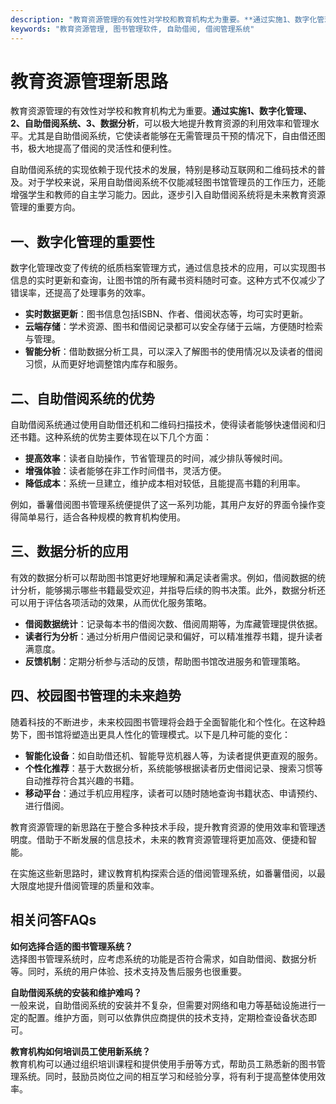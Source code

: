 ```yaml
---
description: "教育资源管理的有效性对学校和教育机构尤为重要。**通过实施1、数字化管理、2、自助借阅系统、3、数据分析**，可以极大地提升教育资源的利用效率和管理水平。尤其是自助借阅系统，它使读者能够在无需管理员干预的情况下，自由借还图书，极大地提高了借阅的灵活性和便利性。"
keywords: "教育资源管理, 图书管理软件, 自助借阅, 借阅管理系统"
---
```

# 教育资源管理新思路

教育资源管理的有效性对学校和教育机构尤为重要。**通过实施1、数字化管理、2、自助借阅系统、3、数据分析**，可以极大地提升教育资源的利用效率和管理水平。尤其是自助借阅系统，它使读者能够在无需管理员干预的情况下，自由借还图书，极大地提高了借阅的灵活性和便利性。

自助借阅系统的实现依赖于现代技术的发展，特别是移动互联网和二维码技术的普及。对于学校来说，采用自助借阅系统不仅能减轻图书馆管理员的工作压力，还能增强学生和教师的自主学习能力。因此，逐步引入自助借阅系统将是未来教育资源管理的重要方向。

## **一、数字化管理的重要性**

数字化管理改变了传统的纸质档案管理方式，通过信息技术的应用，可以实现图书信息的实时更新和查询，让图书馆的所有藏书资料随时可查。这种方式不仅减少了错误率，还提高了处理事务的效率。

- **实时数据更新**：图书信息包括ISBN、作者、借阅状态等，均可实时更新。
- **云端存储**：学术资源、图书和借阅记录都可以安全存储于云端，方便随时检索与管理。
- **智能分析**：借助数据分析工具，可以深入了解图书的使用情况以及读者的借阅习惯，从而更好地调整馆内库存和服务。

## **二、自助借阅系统的优势**

自助借阅系统通过使用自助借还机和二维码扫描技术，使得读者能够快速借阅和归还书籍。这种系统的优势主要体现在以下几个方面：

- **提高效率**：读者自助操作，节省管理员的时间，减少排队等候时间。
- **增强体验**：读者能够在非工作时间借书，灵活方便。
- **降低成本**：系统一旦建立，维护成本相对较低，且能提高书籍的利用率。

例如，番薯借阅图书管理系统便提供了这一系列功能，其用户友好的界面令操作变得简单易行，适合各种规模的教育机构使用。

## **三、数据分析的应用**

有效的数据分析可以帮助图书馆更好地理解和满足读者需求。例如，借阅数据的统计分析，能够揭示哪些书籍最受欢迎，并指导后续的购书决策。此外，数据分析还可以用于评估各项活动的效果，从而优化服务策略。

- **借阅数据统计**：记录每本书的借阅次数、借阅周期等，为库藏管理提供依据。
- **读者行为分析**：通过分析用户借阅记录和偏好，可以精准推荐书籍，提升读者满意度。
- **反馈机制**：定期分析参与活动的反馈，帮助图书馆改进服务和管理策略。

## **四、校园图书管理的未来趋势**

随着科技的不断进步，未来校园图书管理将会趋于全面智能化和个性化。在这种趋势下，图书馆将塑造出更具人性化的管理模式。以下是几种可能的变化：

- **智能化设备**：如自助借还机、智能导览机器人等，为读者提供更直观的服务。
- **个性化推荐**：基于大数据分析，系统能够根据读者历史借阅记录、搜索习惯等自动推荐符合其兴趣的书籍。
- **移动平台**：通过手机应用程序，读者可以随时随地查询书籍状态、申请预约、进行借阅。

教育资源管理的新思路在于整合多种技术手段，提升教育资源的使用效率和管理透明度。借助于不断发展的信息技术，未来的教育资源管理将更加高效、便捷和智能。

在实施这些新思路时，建议教育机构探索合适的借阅管理系统，如番薯借阅，以最大限度地提升借阅管理的质量和效率。

## 相关问答FAQs

**如何选择合适的图书管理系统？**  
选择图书管理系统时，应考虑系统的功能是否符合需求，如自助借阅、数据分析等。同时，系统的用户体验、技术支持及售后服务也很重要。

**自助借阅系统的安装和维护难吗？**  
一般来说，自助借阅系统的安装并不复杂，但需要对网络和电力等基础设施进行一定的配置。维护方面，则可以依靠供应商提供的技术支持，定期检查设备状态即可。

**教育机构如何培训员工使用新系统？**  
教育机构可以通过组织培训课程和提供使用手册等方式，帮助员工熟悉新的图书管理系统。同时，鼓励员岗位之间的相互学习和经验分享，将有利于提高整体使用效率。
